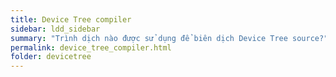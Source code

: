 ```yaml
---
title: Device Tree compiler
sidebar: ldd_sidebar
summary: "Trình dịch nào được sử dụng để biên dịch Device Tree source?"
permalink: device_tree_compiler.html
folder: devicetree
---
```




